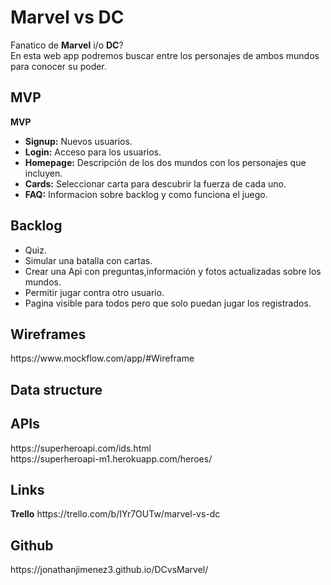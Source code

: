 <h1>Marvel vs DC</h1>
Fanatico de <strong>Marvel</strong> i/o <strong>DC</strong>? <br>
En esta web app podremos buscar entre los personajes de ambos mundos para conocer su poder.

<h2>MVP</h2>
<strong>MVP</strong>
<ul>
  <li><strong>Signup:</strong> Nuevos usuarios.</li>
  <li><strong>Login:</strong> Acceso para los usuarios.</li>
  <li><strong>Homepage:</strong> Descripción de los dos mundos con los personajes que incluyen.</li>
  <li><strong>Cards:</strong> Seleccionar carta para descubrir la fuerza de cada uno.</li>
  <li><strong>FAQ:</strong> Informacion sobre backlog y como funciona el juego.</li>
</ul>

<h2>Backlog</h2>
<ul>
  <li>Quiz.</li>
  <li>Simular una batalla con cartas.</li>
  <li>Crear una Api con preguntas,información y fotos actualizadas sobre los mundos.</li>
  <li>Permitir jugar contra otro usuario.</li>
  <li>Pagina visible para todos pero que solo puedan jugar los registrados.</li>
</ul>

<h2>Wireframes</h2>
https://www.mockflow.com/app/#Wireframe

<h2>Data structure</h2>


<h2>APIs</h2>
https://superheroapi.com/ids.html <br>
https://superheroapi-m1.herokuapp.com/heroes/

<h2>Links</h2>
<strong>Trello</strong>
https://trello.com/b/IYr7OUTw/marvel-vs-dc

<h2>Github</h2>
https://jonathanjimenez3.github.io/DCvsMarvel/
